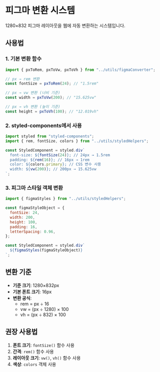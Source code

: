 # 피그마 변환 시스템

1280×832 피그마 레이아웃을 웹에 자동 변환하는 시스템입니다.

## 사용법

### 1. 기본 변환 함수

```jsx
import { pxToRem, pxToVw, pxToVh } from "../utils/figmaConverter";

// px → rem 변환
const fontSize = pxToRem(24); // "1.5rem"

// px → vw 변환 (너비 기준)
const width = pxToVw(200); // "15.625vw"

// px → vh 변환 (높이 기준)
const height = pxToVh(100); // "12.019vh"
```

### 2. styled-components에서 사용

```jsx
import styled from "styled-components";
import { rem, fontSize, colors } from "../utils/styledHelpers";

const StyledComponent = styled.div`
  font-size: ${fontSize(24)}; // 24px → 1.5rem
  padding: ${rem(16)}; // 16px → 1rem
  color: ${colors.primary}; // CSS 변수 사용
  width: ${vw(200)}; // 200px → 15.625vw
`;
```

### 3. 피그마 스타일 객체 변환

```jsx
import { figmaStyles } from "../utils/styledHelpers";

const figmaStyleObject = {
  fontSize: 24,
  width: 200,
  height: 100,
  padding: 16,
  letterSpacing: 0.96,
};

const StyledComponent = styled.div`
  ${figmaStyles(figmaStyleObject)}
`;
```

## 변환 기준

- **기준 크기**: 1280×832px
- **기본 폰트 크기**: 16px
- **변환 공식**:
  - rem = px ÷ 16
  - vw = (px ÷ 1280) × 100
  - vh = (px ÷ 832) × 100

## 권장 사용법

1. **폰트 크기**: `fontSize()` 함수 사용
2. **간격**: `rem()` 함수 사용
3. **레이아웃 크기**: `vw()`, `vh()` 함수 사용
4. **색상**: `colors` 객체 사용
